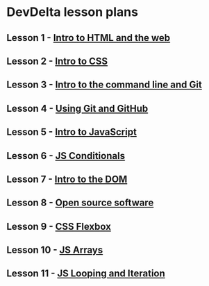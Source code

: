 # DevDelta lesson plans

## Lesson 1 - [Intro to HTML and the web](lesson-1-html-intro.md)

## Lesson 2 - [Intro to CSS](lesson-2-css-intro.md)

## Lesson 3 - [Intro to the command line and Git](lesson-3-command-line.md)

## Lesson 4 - [Using Git and GitHub](lesson-4-git.md)

## Lesson 5 - [Intro to JavaScript](lesson-5-js-intro.md)

## Lesson 6 - [JS Conditionals](lesson-6-js-conditionals.md)

## Lesson 7 - [Intro to the DOM](lesson-7-js-dom-intro.md)

## Lesson 8 - [Open source software](lesson-8-open-source.md)

## Lesson 9 - [CSS Flexbox](lesson-9-css-flexbox.md)

## Lesson 10 - [JS Arrays](lesson-10-js-arrays.md)

## Lesson 11 - [JS Looping and Iteration](lesson-11-js-loops.md)
